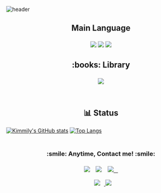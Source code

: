 ![header](https://capsule-render.vercel.app/api?type=waving&color=0BD3FB&height=200&section=header&text={}.format(BlueCloud)&fontSize=40&animation=fadeIn!&fontColor=FEFEFE)


<h2 align="center">Main Language </h2>
<h3 align="center">
  <img src="https://img.shields.io/badge/C-A8B9CC?style=flat-square&logo=C&logoColor=white"/>
  <img src="https://img.shields.io/badge/Python-3766AB?style=flat-square&logo=Python&logoColor=white"/>
   <img src="https://img.shields.io/badge/R-276DC3?style=flat-square&logo=R&logoColor=white"/>
</h3 >


<h2 align="center"> :books: Library </h2>
<h3 align="center">
  <img src="https://img.shields.io/badge/PyTorch-EE4C2C?style=flat-square&logo=PyTorch&logoColor=white"/>
</h3 >

<br>

<h2 align="center">  📊 Status </h2>

[![Kimmily's GitHub stats](https://github-readme-stats.vercel.app/api?username=B1ueC1oud&show_icons=true&theme=react)](https://github.com/anuraghazra/github-readme-stats)
[![Top Langs](https://github-readme-stats.vercel.app/api/top-langs/?username=B1ueC1oud&theme=react&layout=compact)](https://github.com/anuraghazra/github-readme-stats)




<h3 align="center">
  <br>
 :smile: Anytime, Contact me! :smile: 
</h3>
<h3 align="center">
   <a href="mailme:th951113@gmail.com" target="_blank"><img src="https://img.shields.io/badge/Gmail-EA4335?style=flat-square&logo=Gmail&logoColor=white"/></a>&nbsp;&nbsp;&nbsp;
   <a href="https://viglelab.tistory.com/" target="_blank"><img src="https://img.shields.io/badge/Blog-%2312100E.svg?&style=flat-square&logo=dev.to&logoColor=white" /></a>&nbsp;&nbsp;&nbsp;
  <a target="_blank" href="https://www.linkedin.com/in/hadongme/"><img src="http://img.shields.io/badge/-LinkedIn-blue?style=flat-square&logo=Linkedin&logoColor=white&&locoColor=white"</a>&nbsp;&nbsp;&nbsp;
</h3>
  
 <p align="center">
   <img src="http://img.shields.io/badge/-Instagram-white?style=flat&logo=Instagram&link=" style="height : auto; margin-left : 10px; margin-right : 10px;"/>
  <a target="_blank" href="https://github.com/B1ueC1oud/B1ueC1oud/" ><img src="https://hits.seeyoufarm.com/api/count/incr/badge.svg?url=https%3A%2F%2Fgithub.com%2Fb1uec1oud%2Fhit-counter&count_bg=%2379BDF1&title_bg=%238C8C8C&icon=&icon_color=%23E98CC9&title=hits&edge_flat=false"/></a>
</p>

